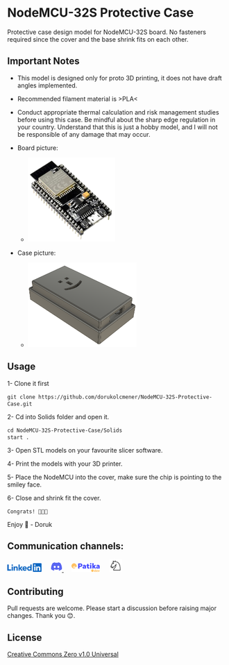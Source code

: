 # NodeMCU-32S Protective Case

Protective case design model for NodeMCU-32S board. No fasteners required since the cover and the base shrink fits on each other.

## Important Notes

- This model is designed only for proto 3D printing, it does not have draft angles implemented.
- Recommended filament material is >PLA<
- Conduct appropriate thermal calculation and risk management studies before using this case. Be mindful about the sharp edge regulation in your country. Understand that this is just a hobby model, and I will not be responsible of any damage that may occur.

- Board picture:

  - <img src="Pictures\NodeMCU-ESP32-Board.png" width=200/>

- Case picture:

  - <img src="Pictures\NodeMCU-ESP32-CASE.png" width=250/>

## Usage

1- Clone it first

```
git clone https://github.com/dorukolcmener/NodeMCU-32S-Protective-Case.git
```

2- Cd into Solids folder and open it.

```
cd NodeMCU-32S-Protective-Case/Solids
start .
```

3- Open STL models on your favourite slicer software.

4- Print the models with your 3D printer.

5- Place the NodeMCU into the cover, make sure the chip is pointing to the smiley face.

6- Close and shrink fit the cover.

```
Congrats! 🥳🥳🥳
```

Enjoy 🚀 - Doruk

## Communication channels:

<a href="https://www.linkedin.com/in/dorukolcmener/"><img src="Assets/LinkedIn-Blue-96-2x.png" height=20 /></a> &emsp;
<a href="https://discord.com/users/772126247685718036" target="_blank">
<img src="Assets/discord.svg" height=25/>
</a> &emsp;
<a href="https://app.patika.dev/kaolin"><img src="Assets/newPatikaLogo.svg" height=20/></a> &emsp;
<a href="https://lichess.org/@/dorukovic"><img src="Assets/Lichess_Logo.svg" height=30 /></a>

## Contributing

Pull requests are welcome. Please start a discussion before raising major changes. Thank you 😊.

## License

[Creative Commons Zero v1.0 Universal](LICENSE)

